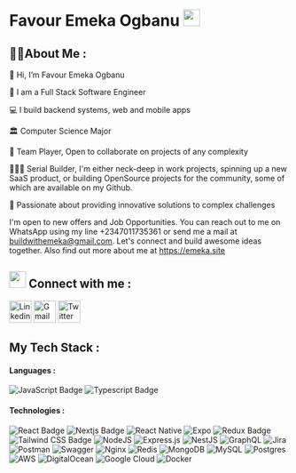 # Favour Emeka Ogbanu <img src="https://media.giphy.com/media/WUlplcMpOCEmTGBtBW/giphy.gif" width="30"> 


## 👨‍💻About Me :
👋 Hi, I’m Favour Emeka Ogbanu

💼 I am a Full Stack Software Engineer

💻 I build backend systems, web and mobile apps

🏛️ Computer Science Major

🤝 Team Player, Open to collaborate on projects of any complexity

👨🏼‍🔧 Serial Builder, I'm either neck-deep in work projects, spinning up a new SaaS product, or building OpenSource projects for the community, some of which are available on my Github.

🤍 Passionate about providing innovative solutions to complex challenges

I'm open to new offers and Job Opportunities.
You can reach out to me on WhatsApp using my line +2347011735361 or send me a mail at buildwithemeka@gmail.com. Let's connect and build awesome ideas together. Also find out more about me at https://emeka.site




## <img src="https://media.giphy.com/media/iY8CRBdQXODJSCERIr/giphy.gif" width="30px"> Connect with me : 

<a href="https://ng.linkedin.com/in/favour-ogbanu"><img src="https://www.vectorlogo.zone/logos/linkedin/linkedin-tile.svg" alt="Linkedin" width="40px" height="40px" /></a>
<a href="mailto:ogbanufavour@gmail.com"><img img src="https://www.vectorlogo.zone/logos/gmail/gmail-icon.svg" alt="Gmail" width="40px" height="40px" /></a>
<a href="https://twitter.com/dev_hunter_"><img src="https://www.vectorlogo.zone/logos/twitter/twitter-tile.svg" alt="Twitter" width="40px" height="40px" /></a>
	
</div>


## My Tech Stack  :


<h4 align="start">
	Languages  :
</h4>

![JavaScript Badge](https://img.shields.io/badge/JavaScript-F7DF1E?logo=javascript&logoColor=000&style=for-the-badge)
![Typescript Badge](https://shields.io/badge/TypeScript-3178C6?logo=TypeScript&logoColor=FFF&style=for-the-badge)
<br>

<h4 align="start">
	Technologies  :
</h4>


![React Badge](https://img.shields.io/badge/React-61DAFB?logo=react&logoColor=000&style=for-the-badge)
![Nextjs Badge](https://img.shields.io/badge/next.js-000000?style=for-the-badge&logo=nextdotjs&logoColor=white)
![React Native](https://img.shields.io/badge/react_native-%2320232a.svg?style=for-the-badge&logo=react&logoColor=%2361DAFB)
![Expo](https://img.shields.io/badge/expo-1C1E24?style=for-the-badge&logo=expo&logoColor=#D04A37)
![Redux Badge](https://img.shields.io/badge/Redux-764ABC?logo=redux&logoColor=fff&style=for-the-badge)
![Tailwind CSS Badge](https://img.shields.io/badge/Tailwind%20CSS-06B6D4?logo=tailwindcss&logoColor=fff&style=for-the-badge)
![NodeJS](https://img.shields.io/badge/node.js-6DA55F?style=for-the-badge&logo=node.js&logoColor=white)
![Express.js](https://img.shields.io/badge/express.js-%23404d59.svg?style=for-the-badge&logo=express&logoColor=%2361DAFB)
![NestJS](https://img.shields.io/badge/nestjs-%23E0234E.svg?style=for-the-badge&logo=nestjs&logoColor=white)
![GraphQL](https://img.shields.io/badge/-GraphQL-E10098?style=for-the-badge&logo=graphql&logoColor=white)
![Jira](https://img.shields.io/badge/jira-%230A0FFF.svg?style=for-the-badge&logo=jira&logoColor=white)
![Postman](https://img.shields.io/badge/Postman-FF6C37?style=for-the-badge&logo=postman&logoColor=white)
![Swagger](https://img.shields.io/badge/-Swagger-%23Clojure?style=for-the-badge&logo=swagger&logoColor=white)
![Nginx](https://img.shields.io/badge/nginx-%23009639.svg?style=for-the-badge&logo=nginx&logoColor=white)
![Redis](https://img.shields.io/badge/redis-%23DD0031.svg?style=for-the-badge&logo=redis&logoColor=white)
![MongoDB](https://img.shields.io/badge/MongoDB-%234ea94b.svg?style=for-the-badge&logo=mongodb&logoColor=white)
![MySQL](https://img.shields.io/badge/mysql-4479A1.svg?style=for-the-badge&logo=mysql&logoColor=white)
![Postgres](https://img.shields.io/badge/postgres-%23316192.svg?style=for-the-badge&logo=postgresql&logoColor=white)
![AWS](https://img.shields.io/badge/AWS-%23FF9900.svg?style=for-the-badge&logo=amazon-aws&logoColor=white)
![DigitalOcean](https://img.shields.io/badge/DigitalOcean-%230167ff.svg?style=for-the-badge&logo=digitalOcean&logoColor=white)
![Google Cloud](https://img.shields.io/badge/Google%20Cloud-%234285F4.svg?style=for-the-badge&logo=google-cloud&logoColor=white)
![Docker](https://img.shields.io/badge/docker-%230db7ed.svg?style=for-the-badge&logo=docker&logoColor=white)
